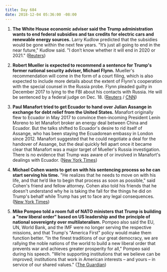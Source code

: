 ```yaml
---
title: Day 684
date: 2018-12-04 05:36:00 -08:00
---
```


1. **The White House economic adviser said the Trump administration wants to end federal subsidies and tax credits for electric cars and renewable energy sources.** Larry Kudlow predicted that the subsidies would be gone within the next few years. "It’s just all going to end in the near future," Kudlow said. "I don’t know whether it will end in 2020 or 2021." ([Reuters](https://www.reuters.com/article/us-usa-trump-autos-idUSKBN1O22D4))

2. **Robert Mueller is expected to recommend a sentence for Trump's former national security adviser, Michael Flynn.**  Mueller's recommendation will come in the form of a court filing, which is also expected to include more details about the extent of Flynn's cooperation with the special counsel in the Russia probe. Flynn pleaded guilty in December 2017 to lying to the FBI about his contacts with Russia. He will be sentenced by a federal judge on Dec. 18. ([Reuters](https://www.reuters.com/article/us-usa-trump-russia-flynn-idUSKBN1O3169) / [CNN](https://www.cnn.com/2018/12/04/politics/michael-flynn-russia-investigation-court-sentence-plea/index.html))

3. **Paul Manafort tried to get Ecuador to hand over Julian Assange in exchange for debt relief from the United States.** Manafort originally flew to Ecuador in May 2017 to convince then-incoming President Lenín Moreno to let Manafort broker an energy deal between China and Ecuador. But the talks shifted to Ecuador's desire to rid itself of Assange, who has been staying the Ecuadorean embassy in London since 2012. Manafort suggested that he could negotiate a deal for the handover of Assange, but the deal quickly fell apart once it became clear that Manafort was a major target of Mueller's Russia investigation. There is no evidence that Trump was aware of or involved in Manafort's dealings with Ecuador. ([New York Times](https://www.nytimes.com/2018/12/03/us/politics/manafort-assange-wikileaks-ecuador.html))

4. **Michael Cohen wants to get on with his sentencing process so he can start serving his time.** "He realizes that he needs to move on with his life, and that he’d like to begin that process as soon as possible," said Cohen's friend and fellow attorney. Cohen also told his friends that he doesn't understand why he is taking the fall for the things he did on Trump's behalf while Trump has yet to face any legal consequences. ([New York Times](https://www.nytimes.com/2018/12/03/nyregion/michael-cohen-trump-strategy.html))

5. **Mike Pompeo told a room full of NATO ministers that Trump is building a "new liberal order" based on US leadership and the principle of national sovereignty over multilateralism.** Pompeo also said the EU, UN, World Bank, and the IMF were no longer serving the respective missions, and that Trump's "America First" policy would make them function better. "In the finest traditions of our great democracy, we are rallying the noble nations of the world to build a new liberal order that prevents war and achieves greater prosperity for all," Pompeo said during his speech. "We’re supporting institutions that we believe can be improved; institutions that work in American interests – and yours – in service of our shared values." ([The Guardian](https://www.theguardian.com/us-news/2018/dec/04/us-president-donald-trump-is-building-a-new-liberal-world-order-says-mike-pompeo))